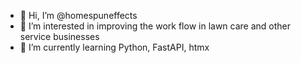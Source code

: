 - 👋 Hi, I’m @homespuneffects
- 👀 I’m interested in improving the work flow in lawn care and other service businesses
- 🌱 I’m currently learning Python, FastAPI, htmx

<!---
homespuneffects/homespuneffects is a ✨ special ✨ repository because its `README.md` (this file) appears on your GitHub profile.
You can click the Preview link to take a look at your changes.
--->

